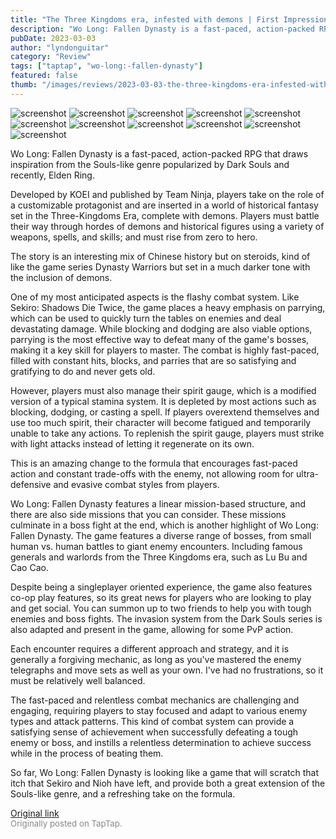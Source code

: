 ```yaml
---
title: "The Three Kingdoms era, infested with demons | First Impressions - Wo Long: Fallen Dynasty"
description: "Wo Long: Fallen Dynasty is a fast-paced, action-packed RPG that draws inspiration from the Souls-like genre popularized by Dark Souls and recently, Elden Ring."
pubDate: 2023-03-03
author: "lyndonguitar"
category: "Review"
tags: ["taptap", "wo-long:-fallen-dynasty"]
featured: false
thumb: "/images/reviews/2023-03-03-the-three-kingdoms-era-infested-with-demons--first-impressions---wo-long-fallen-dynasty-0.avif"
---
```


<div class="gallery">
  <img src="/images/reviews/2023-03-03-the-three-kingdoms-era-infested-with-demons--first-impressions---wo-long-fallen-dynasty-0.avif" alt="screenshot" />
  <img src="/images/reviews/2023-03-03-the-three-kingdoms-era-infested-with-demons--first-impressions---wo-long-fallen-dynasty-1.avif" alt="screenshot" />
  <img src="/images/reviews/2023-03-03-the-three-kingdoms-era-infested-with-demons--first-impressions---wo-long-fallen-dynasty-2.avif" alt="screenshot" />
  <img src="/images/reviews/2023-03-03-the-three-kingdoms-era-infested-with-demons--first-impressions---wo-long-fallen-dynasty-3.avif" alt="screenshot" />
  <img src="/images/reviews/2023-03-03-the-three-kingdoms-era-infested-with-demons--first-impressions---wo-long-fallen-dynasty-4.avif" alt="screenshot" />
  <img src="/images/reviews/2023-03-03-the-three-kingdoms-era-infested-with-demons--first-impressions---wo-long-fallen-dynasty-5.avif" alt="screenshot" />
  <img src="/images/reviews/2023-03-03-the-three-kingdoms-era-infested-with-demons--first-impressions---wo-long-fallen-dynasty-6.avif" alt="screenshot" />
  <img src="/images/reviews/2023-03-03-the-three-kingdoms-era-infested-with-demons--first-impressions---wo-long-fallen-dynasty-7.avif" alt="screenshot" />
  <img src="/images/reviews/2023-03-03-the-three-kingdoms-era-infested-with-demons--first-impressions---wo-long-fallen-dynasty-8.avif" alt="screenshot" />
  <img src="/images/reviews/2023-03-03-the-three-kingdoms-era-infested-with-demons--first-impressions---wo-long-fallen-dynasty-9.avif" alt="screenshot" />
  <img src="/images/reviews/2023-03-03-the-three-kingdoms-era-infested-with-demons--first-impressions---wo-long-fallen-dynasty-10.avif" alt="screenshot" />
</div>

Wo Long: Fallen Dynasty is a fast-paced, action-packed RPG that draws inspiration from the Souls-like genre popularized by Dark Souls and recently, Elden Ring.

Developed by KOEI and published by Team Ninja, players take on the role of a customizable protagonist and are inserted in a world of historical fantasy set in the Three-Kingdoms Era, complete with demons. Players must battle their way through hordes of demons and historical figures using a variety of weapons, spells, and skills; and must rise from zero to hero.

The story is an interesting mix of Chinese history but on steroids, kind of like the game series Dynasty Warriors but set in a much darker tone with the inclusion of demons.

One of my most anticipated aspects is the flashy combat system. Like Sekiro: Shadows Die Twice, the game places a heavy emphasis on parrying, which can be used to quickly turn the tables on enemies and deal devastating damage. While blocking and dodging are also viable options, parrying is the most effective way to defeat many of the game's bosses, making it a key skill for players to master. The combat is highly fast-paced, filled with constant hits, blocks, and parries that are so satisfying and gratifying to do and never gets old.

However, players must also manage their spirit gauge, which is a modified version of a typical stamina system. It is depleted by most actions such as blocking, dodging, or casting a spell. If players overextend themselves and use too much spirit, their character will become fatigued and temporarily unable to take any actions. To replenish the spirit gauge, players must strike with light attacks instead of letting it regenerate on its own.

This is an amazing change to the formula that encourages fast-paced action and constant trade-offs with the enemy, not allowing room for ultra-defensive and evasive combat styles from players.

Wo Long: Fallen Dynasty features a linear mission-based structure, and there are also side missions that you can consider. These missions culminate in a boss fight at the end, which is another highlight of Wo Long: Fallen Dynasty. The game features a diverse range of bosses, from small human vs. human battles to giant enemy encounters. Including famous generals and warlords from the Three Kingdoms era, such as Lu Bu and Cao Cao.

Despite being a singleplayer oriented experience, the game also features co-op play features, so its great news for players who are looking to play and get social. You can summon up to two friends to help you with tough enemies and boss fights. The invasion system from the Dark Souls series is also adapted and present in the game, allowing for some PvP action.

Each encounter requires a different approach and strategy, and it is generally a forgiving mechanic, as long as you've mastered the enemy telegraphs and move sets as well as your own. I've had no frustrations, so it must be relatively well balanced.

The fast-paced and relentless combat mechanics are challenging and engaging, requiring players to stay focused and adapt to various enemy types and attack patterns. This kind of combat system can provide a satisfying sense of achievement when successfully defeating a tough enemy or boss, and instills a relentless determination to achieve success while in the process of beating them.

So far, Wo Long: Fallen Dynasty is looking like a game that will scratch that itch that Sekiro and Nioh have left, and provide both a great extension of the Souls-like genre, and a refreshing take on the formula.

[Original link](https://www.taptap.io/post/4690976)<br><span style="font-size: 0.95em; color: #888;">Originally posted on TapTap.</span>
